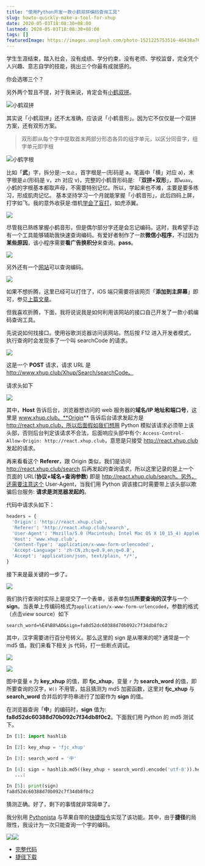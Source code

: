 ```yaml
---
title: "使用Python开发一款小鹤双拼编码查询工具"
slug: howto-quickly-make-a-tool-for-xhup
date: 2020-05-03T18:08:30+08:00
lastmod: 2020-05-03T18:08:30+08:00
tags: []
featuredImage: https://images.unsplash.com/photo-1521225753516-46438a76f25a?ixid=MnwxMjA3fDB8MHxwaG90by1wYWdlfHx8fGVufDB8fHx8&ixlib=rb-1.2.1&auto=format&fit=crop&w=1074&q=80
---
```


学生生涯结束，踏入社会，没有成绩、学分约束，没有老师、学校监督，完全凭个人兴趣、意志自学的技能，挑出三个你最有成就感的。

你会选哪三个？

另外两个暂且不提，对于我来说，肯定会有[小鹤双拼](https://www.flypy.com)。

![小鹤双拼](https://www.flypy.com/images/hejp.png)

其实说「小鹤双拼」还不太准确，应该说「小鹤音形」。因为它不仅仅是一个双拼方案，还有双形方案。
>  双形即从每个字中提取首末两部分形态各异的组字单元，以区分同音字，组字单元即字根

![小鹤字根](https://www.flypy.com/images/hebu.png)

比如「**武**」字，拆分是:`一戈止`，首字根是`一`(形码是 a，笔画中「横」对应 a)，末字根是`止`(形码是 v，zh 对应 v)，完整的小鹤音形码是: 「**双拼+双形**」，即`wuav`。小鹤的字根基本都取声母，不需要特别记忆。所以，学起来也不难，主要是要多练习，形成肌肉记忆。
基本坚持学习一个月就能掌握「小鹤音形」，此后四码上屏，打字如飞。我的意外收获是:借机[学会了盲打](https://xwlearn.com/how-do-i-master-touch-type-in-two-hours/)，如虎添翼。

![](https://tva1.sinaimg.cn/large/007S8ZIlgy1gefk8r67w2g30fe06045x.gif)

尽管我已熟练掌握小鹤音形，但是偶尔部分字还是会忘记编码。这时，我希望手边有一个工具能够辅助我快速查询编码。有爱好者制作了一款**微信小程序**，不过因为**某些原因**，该小程序需要**看广告换积分**来查询。**pass**。

![](https://tva1.sinaimg.cn/large/007S8ZIlgy1gefmprjvc3j30ku112gm5.jpg)

另外还有一个[网站](http://react.xhup.club/search)可以查询编码。

![](https://tva1.sinaimg.cn/large/007S8ZIlgy1gefmvn90ggj30ie0hjaaa.jpg)

如果不想折腾，这里已经可以打住了，iOS 端只需要将该网页「**添加到主屏幕**」即可，参见[上篇文章](https://xwlearn.com/howto-graciously-bb-in-ios/)。

但我喜欢折腾，下面，我将说说我是如何利用该网站的接口自己开发了一款小鹤编码查询工具。

先说说如何找接口。使用谷歌浏览器访问该网站，然后按 F12 进入开发者模式，执行查询时会发现多了一个叫 searchCode 的请求。

![](https://tva1.sinaimg.cn/large/007S8ZIlgy1gefni8sbkkj318b0m677i.jpg)

这是一个 **POST** 请求，请求 URL 是 http://www.xhup.club/Xhup/Search/searchCode。

请求头如下

![](https://tva1.sinaimg.cn/large/007S8ZIlgy1gefo28zl6qj30l007qwev.jpg)

其中，**Host** 告诉后台，浏览器想访问的 web 服务器的**域名/IP 地址和端口号**，这里是 www.xhup.club。**Origin** 告诉后台请求发起方是 http://react.xhup.club，所以后面假如我们想用 Python 模拟该请求必须带上该头部，否则后台判定该请求不合法，后面响应头部中有个: `Access-Control-Allow-Origin: http://react.xhup.club`，意思是只接受 http://react.xhup.club 发起的请求。

再来看看这个 **Referer**，跟 Origin 类似，我们是访问 http://react.xhup.club/search 后再发起的查询请求，所以这里记录的是上一个页面的 URL(**协议+域名+查询参数**) 即是 http://react.xhup.club/search。另外，还需要注意这个 User-Agent，当我们用 Python 调该接口时需要带上该头部以欺骗后台服务: **请求是浏览器发起的**。

代码中请求头如下：
```python
headers = {
  'Origin': 'http://react.xhup.club',
  'Referer': 'http://react.xhup.club/search',
  'User-Agent': 'Mozilla/5.0 (Macintosh; Intel Mac OS X 10_15_4) AppleWebKit/537.36 (KHTML, like Gecko) Chrome/81.0.4044.122 Safari/537.36',
  'Host': 'www.xhup.club',
  'Content-Type': 'application/x-www-form-urlencoded',
  'Accept-Language': 'zh-CN,zh;q=0.9,en;q=0.8',
  'Accept': 'application/json, text/plain, */*',
}
```

接下来是最关键的一步了。

![](https://tva1.sinaimg.cn/large/007S8ZIlgy1gefomth3qcj30kx06ht8z.jpg)

我们执行查询时实际上是提交了一个表单，该表单包括**所要查询的汉字**与一个 **sign**。当表单上传编码格式为`application/x-www-form-urlencoded`，参数的格式（点击view source）如下

```
search_word=%E4%B8%AD&sign=fa8d52dc60388d70b092c7f34db8f0c2
```

其中，汉字需要进行百分号转义。那么这里的 sign 是从哪来的呢? 通常是一个 md5 值。我们来看下相关 js 代码，打一些断点调试。

![](https://tva1.sinaimg.cn/large/007S8ZIlgy1gefp7nk4q1j30hz057t8v.jpg)

![](https://tva1.sinaimg.cn/large/007S8ZIlgy1gefpfpmovej30ej08674i.jpg)

图中变量 `e` 为 **key_xhup** 的值，即 **fjc_xhup**，变量 `r` 为 **search_word** 的值，即所要查询的汉字，`W()` 不用管，姑且猜测为 md5 加密函数，这里对 **fjc_xhup** 与 **search_word** 合并后的字符串进行了加密作为 **sign** 的值。

在浏览器查询「**中**」的编码时，**sign** 值为: **fa8d52dc60388d70b092c7f34db8f0c2**。下面我们用 Python 的 md5 测试下。

```python
In [1]: import hashlib

In [2]: key_xhup = 'fjc_xhup'

In [3]: search_word = '中'

In [4]: sign = hashlib.md5((key_xhup + search_word).encode('utf-8')).hexdigest()
   ...:

In [5]: print(sign)
fa8d52dc60388d70b092c7f34db8f0c2
```
猜测正确。好了，剩下的事情就非常简单了。

我分别用 [Pythonista](http://omz-software.com/pythonista/) 与苹果自带的[快捷指令](https://support.apple.com/zh-cn/guide/shortcuts/apdf22b0444c/2.2/ios/12.0)实现了该功能。其中，由于**捷径**的局限性，我设计为一次只能查询一个字的编码。

<photos>![](https://tva1.sinaimg.cn/large/007S8ZIlgy1gefqadrulng30ku112nhs.gif)![](https://tva1.sinaimg.cn/large/007S8ZIlgy1gefqd474l8g30ku112kbp.gif)</photos>

- [完整代码](https://github.com/imxw/xhup/blob/master/xhup.py)
- [捷径下载](https://www.icloud.com/shortcuts/c3610835668145b5aa3436fc5c608dec)

